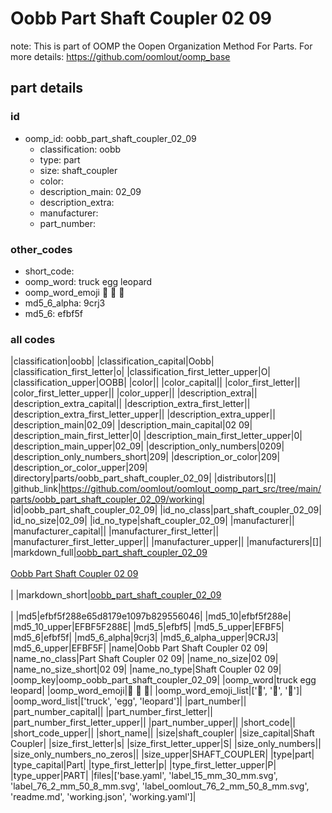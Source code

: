 # Oobb Part Shaft Coupler 02 09  

note: This is part of OOMP the Oopen Organization Method For Parts. For more details: https://github.com/oomlout/oomp_base

##  part details





### id
* oomp_id: oobb_part_shaft_coupler_02_09
  * classification: oobb
  * type: part
  * size: shaft_coupler
  * color: 
  * description_main: 02_09
  * description_extra: 
  * manufacturer: 
  * part_number: 

### other_codes
* short_code: 
* oomp_word: truck egg leopard
* oomp_word_emoji :truck: :egg: :leopard:
* md5_6_alpha: 9crj3
* md5_6: efbf5f

### all codes 
|classification|oobb|
|classification_capital|Oobb|
|classification_first_letter|o|
|classification_first_letter_upper|O|
|classification_upper|OOBB|
|color||
|color_capital||
|color_first_letter||
|color_first_letter_upper||
|color_upper||
|description_extra||
|description_extra_capital||
|description_extra_first_letter||
|description_extra_first_letter_upper||
|description_extra_upper||
|description_main|02_09|
|description_main_capital|02 09|
|description_main_first_letter|0|
|description_main_first_letter_upper|0|
|description_main_upper|02_09|
|description_only_numbers|0209|
|description_only_numbers_short|209|
|description_or_color|209|
|description_or_color_upper|209|
|directory|parts/oobb_part_shaft_coupler_02_09|
|distributors|[]|
|github_link|https://github.com/oomlout/oomlout_oomp_part_src/tree/main/parts/oobb_part_shaft_coupler_02_09/working|
|id|oobb_part_shaft_coupler_02_09|
|id_no_class|part_shaft_coupler_02_09|
|id_no_size|02_09|
|id_no_type|shaft_coupler_02_09|
|manufacturer||
|manufacturer_capital||
|manufacturer_first_letter||
|manufacturer_first_letter_upper||
|manufacturer_upper||
|manufacturers|[]|
|markdown_full|[oobb_part_shaft_coupler_02_09](https://github.com/oomlout/oomlout_oomp_part_src/tree/main/parts/oobb_part_shaft_coupler_02_09/working)<br>[](https://github.com/oomlout/oomlout_oomp_part_src/tree/main/parts/oobb_part_shaft_coupler_02_09/working)<br>[Oobb Part Shaft Coupler 02 09](https://github.com/oomlout/oomlout_oomp_part_src/tree/main/parts/oobb_part_shaft_coupler_02_09/working)<br><br>|
|markdown_short|[oobb_part_shaft_coupler_02_09](https://github.com/oomlout/oomlout_oomp_part_src/tree/main/parts/oobb_part_shaft_coupler_02_09/working)<br><br>|
|md5|efbf5f288e65d8179e1097b829556046|
|md5_10|efbf5f288e|
|md5_10_upper|EFBF5F288E|
|md5_5|efbf5|
|md5_5_upper|EFBF5|
|md5_6|efbf5f|
|md5_6_alpha|9crj3|
|md5_6_alpha_upper|9CRJ3|
|md5_6_upper|EFBF5F|
|name|Oobb Part Shaft Coupler 02 09|
|name_no_class|Part Shaft Coupler 02 09|
|name_no_size|02 09|
|name_no_size_short|02 09|
|name_no_type|Shaft Coupler 02 09|
|oomp_key|oomp_oobb_part_shaft_coupler_02_09|
|oomp_word|truck egg leopard|
|oomp_word_emoji|:truck: :egg: :leopard:|
|oomp_word_emoji_list|[':truck:', ':egg:', ':leopard:']|
|oomp_word_list|['truck', 'egg', 'leopard']|
|part_number||
|part_number_capital||
|part_number_first_letter||
|part_number_first_letter_upper||
|part_number_upper||
|short_code||
|short_code_upper||
|short_name||
|size|shaft_coupler|
|size_capital|Shaft Coupler|
|size_first_letter|s|
|size_first_letter_upper|S|
|size_only_numbers||
|size_only_numbers_no_zeros||
|size_upper|SHAFT_COUPLER|
|type|part|
|type_capital|Part|
|type_first_letter|p|
|type_first_letter_upper|P|
|type_upper|PART|
|files|['base.yaml', 'label_15_mm_30_mm.svg', 'label_76_2_mm_50_8_mm.svg', 'label_oomlout_76_2_mm_50_8_mm.svg', 'readme.md', 'working.json', 'working.yaml']|
